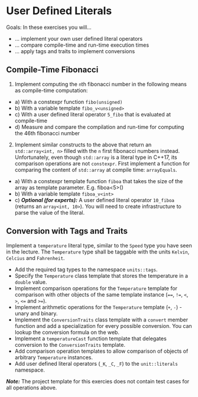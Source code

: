 # User Defined Literals

Goals:
In these exercises you will...

* ... implement your own user defined literal operators
* ... compare compile-time and run-time execution times
* ... apply tags and traits to implement conversions

## Compile-Time Fibonacci

1. Implement computing the `n`th fibonacci number in the following means as compile-time computation:

* a) With a constexpr function `fibo(unsigned)`
* b) With a variable template `fibo_v<unsigned>`
* c) With a user defined literal operator `5_fibo` that is evaluated at compile-time
* d)  Measure and compare the compilation and run-time for computing the 46th fibonacci number

2. Implement similar constructs to the above that return an `std::array<int, n>` filled with the `n` first fibonacci numbers instead. Unfortunately, even though `std::array` is a literal type in C++17, its comparison operations are not `constexpr`. First implement a function for comparing the content of `std::array` at compile time: `arrayEquals`.  

* a) With a constexpr template function `fiboa` that takes the size of the array as template parameter. E.g. fiboa<5>()
* b) With a variable template `fiboa_v<int>`
* c) ***Optional (for experts):*** A user defined literal operator `10_fiboa` (returns an `array<int, 10>`). You will need to create infrastructure to parse the value of the literal.


## Conversion with Tags and Traits

Implement a `temperature` literal type, similar to the `Speed` type you have seen in the lecture. The `Temperature` type shall be taggable with the units `Kelvin`, `Celcius` and `Fahrenheit`.

* Add the required tag types to the namespace `units::tags`.
* Specify the `Temperature` class template that stores the temperature in a `double` value.
* Implement comparison operations for the `Temperature` template for comparison with other objects of the same template instance (`==`, `!=`, `<`, `>`, `<=` and `>=`).
* Implement arithmetic operations for the `Temperature` template (`+`, `-`) - unary and binary.
* Implement the `ConversionTraits` class template with a `convert` member function and add a specialization for every possible conversion. You can lookup the conversion formula on the web.
* Implement a `temperatureCast` function template that delegates conversion to the `ConversionTraits` template.
* Add comparison operation templates to allow comparison of objects of arbitrary `Temperature` instances.
* Add user defined literal operators (`_K`, `_C`, `_F`) to the `unit::literals` namespace.

***Note:*** The project template for this exercies does not contain test cases for all operations above.